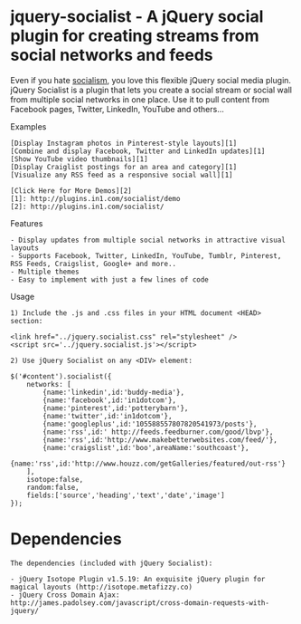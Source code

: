 jquery-socialist -  A jQuery social plugin for creating streams from social networks and feeds
================

Even if you hate <a href='http://en.wikipedia.org/wiki/Socialism'>socialism</a>, you love this flexible jQuery social media plugin.
jQuery Socialist is a plugin that lets you create a social stream or social wall from multiple social networks in one place.
Use it to pull content from Facebook pages, Twitter, LinkedIn, YouTube and others...

Examples

    [Display Instagram photos in Pinterest-style layouts][1]
    [Combine and display Facebook, Twitter and LinkedIn updates][1]
    [Show YouTube video thumbnails][1]
    [Display Craiglist postings for an area and category][1]
    [Visualize any RSS feed as a responsive social wall][1]
    
    [Click Here for More Demos][2]
    [1]: http://plugins.in1.com/socialist/demo
    [2]: http://plugins.in1.com/socialist/

Features

    - Display updates from multiple social networks in attractive visual layouts
    - Supports Facebook, Twitter, LinkedIn, YouTube, Tumblr, Pinterest, RSS Feeds, Craigslist, Google+ and more..
    - Multiple themes
    - Easy to implement with just a few lines of code


Usage

    
    1) Include the .js and .css files in your HTML document <HEAD> section:
    
    <link href="../jquery.socialist.css" rel="stylesheet" />
    <script src='../jquery.socialist.js'></script>

    2) Use jQuery Socialist on any <DIV> element:

    $('#content').socialist({
        networks: [
            {name:'linkedin',id:'buddy-media'},
            {name:'facebook',id:'in1dotcom'},
            {name:'pinterest',id:'potterybarn'},
            {name:'twitter',id:'in1dotcom'},
            {name:'googleplus',id:'105588557807820541973/posts'},
            {name:'rss',id:' http://feeds.feedburner.com/good/lbvp'},
            {name:'rss',id:'http://www.makebetterwebsites.com/feed/'},
            {name:'craigslist',id:'boo',areaName:'southcoast'},
            {name:'rss',id:'http://www.houzz.com/getGalleries/featured/out-rss'}
        ],
        isotope:false,
        random:false,
        fields:['source','heading','text','date','image']
    });


Dependencies
================

    The dependencies (included with jQuery Socialist):

    - jQuery Isotope Plugin v1.5.19: An exquisite jQuery plugin for magical layouts (http://isotope.metafizzy.co)
    - jQuery Cross Domain Ajax: http://james.padolsey.com/javascript/cross-domain-requests-with-jquery/
    
